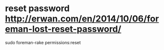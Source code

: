 # reset password http://erwan.com/en/2014/10/06/foreman-lost-reset-password/

sudo foreman-rake permissions:reset